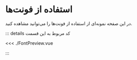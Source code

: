 <script setup lang="ts">
import FontPreview from './FontPreview.vue'
</script>

# استفاده از فونت‌ها

در این صفحه نمونه‌ای از استفاده از فونت‌ها را می‌توانید مشاهده کنید.

<FontPreview />

::: details کد مربوط به این قسمت

<<< ./FontPreview.vue

:::
